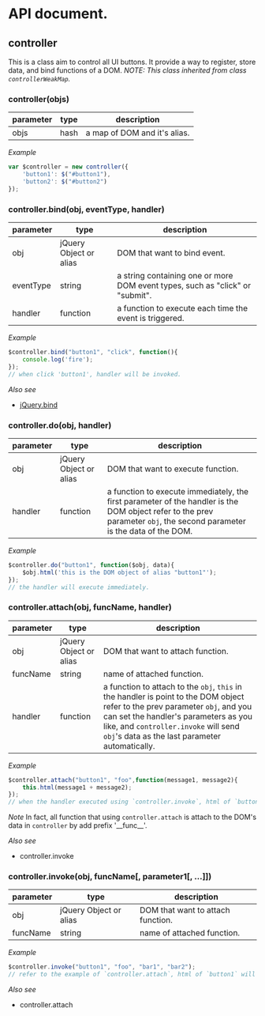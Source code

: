 # API document.

## controller

This is a class aim to control all UI buttons. It provide a way to register, store data, and bind functions of a DOM.
*NOTE: This class inherited from class `controllerWeakMap`.*

### controller(objs)

| parameter | type | description |
| --- | --- | --- |
| objs | hash | a map of DOM and it's alias. |

*Example*
```javascript
var $controller = new controller({
    'button1': $("#button1"),
    'button2': $("#button2")
});
```

### controller.bind(obj, eventType, handler)

| parameter | type | description |
| --- | --- | --- |
| obj | jQuery Object or alias | DOM that want to bind event. |
| eventType | string | a string containing one or more DOM event types, such as "click" or "submit". |
| handler | function | a function to execute each time the event is triggered. |

*Example*
```javascript
$controller.bind("button1", "click", function(){
    console.log('fire');
});
// when click 'button1', handler will be invoked.
```

*Also see*
* [jQuery.bind](http://api.jquery.com/bind/)

### controller.do(obj, handler)

| parameter | type | description |
| --- | --- | --- |
| obj | jQuery Object or alias | DOM that want to execute function. |
| handler | function | a function to execute immediately, the first parameter of the handler is the DOM object refer to the prev parameter `obj`, the second parameter is the data of the DOM. |

*Example*
```javascript
$controller.do("button1", function($obj, data){
    $obj.html('this is the DOM object of alias "button1"');
});
// the handler will execute immediately.
```

### controller.attach(obj, funcName, handler)

| parameter | type | description |
| --- | --- | --- |
| obj | jQuery Object or alias | DOM that want to attach function. |
| funcName | string | name of attached function. |
| handler | function | a function to attach to the `obj`, `this` in the handler is point to the DOM object refer to the prev parameter `obj`, and you can set the handler's parameters as you like, and `controller.invoke` will send `obj`'s data as the last parameter automatically. |

*Example*
```javascript
$controller.attach("button1", "foo",function(message1, message2){
    this.html(message1 + message2);
});
// when the handler executed using `controller.invoke`, html of `button1` will change to the given string.
```

*Note*
In fact, all function that using `controller.attach` is attach to the DOM's data in `controller` by add prefix '\_\_func\_\_'.

*Also see*
* controller.invoke

### controller.invoke(obj, funcName[, parameter1[, ...]])

| parameter | type | description |
| --- | --- | --- |
| obj | jQuery Object or alias | DOM that want to attach function. |
| funcName | string | name of attached function. |

*Example*
```javascript
$controller.invoke("button1", "foo", "bar1", "bar2");
// refer to the example of `controller.attach`, html of `button1` will change to the given string(`bar1bar2`).
```

*Also see*
* controller.attach
